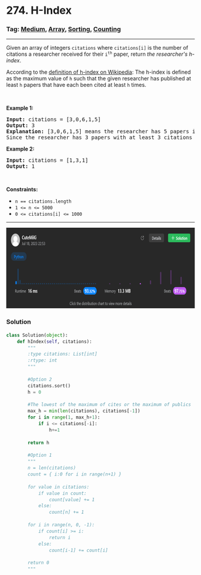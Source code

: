# 274. H-Index
### Tag: [Medium](https://github.com/TheOnlyMiki/LeetCode-For-Fun/tree/main#medium-level), [Array](https://github.com/TheOnlyMiki/LeetCode-For-Fun/tree/main#array), [Sorting](https://github.com/TheOnlyMiki/LeetCode-For-Fun/tree/main#sorting), [Counting](https://github.com/TheOnlyMiki/LeetCode-For-Fun/tree/main#counting)
---
<div class="px-5 pt-4"><div class="flex"></div><div class="_1l1MA" data-track-load="description_content"><p>Given an array of integers <code>citations</code> where <code>citations[i]</code> is the number of citations a researcher received for their <code>i<sup>th</sup></code> paper, return <em>the researcher's h-index</em>.</p>

<p>According to the <a href="https://en.wikipedia.org/wiki/H-index" target="_blank">definition of h-index on Wikipedia</a>: The h-index is defined as the maximum value of <code>h</code> such that the given researcher has published at least <code>h</code> papers that have each been cited at least <code>h</code> times.</p>

<p>&nbsp;</p>
<p><strong class="example">Example 1:</strong></p>

<pre><strong>Input:</strong> citations = [3,0,6,1,5]
<strong>Output:</strong> 3
<strong>Explanation:</strong> [3,0,6,1,5] means the researcher has 5 papers in total and each of them had received 3, 0, 6, 1, 5 citations respectively.
Since the researcher has 3 papers with at least 3 citations each and the remaining two with no more than 3 citations each, their h-index is 3.
</pre>

<p><strong class="example">Example 2:</strong></p>

<pre><strong>Input:</strong> citations = [1,3,1]
<strong>Output:</strong> 1
</pre>

<p>&nbsp;</p>
<p><strong>Constraints:</strong></p>

<ul>
	<li><code>n == citations.length</code></li>
	<li><code>1 &lt;= n &lt;= 5000</code></li>
	<li><code>0 &lt;= citations[i] &lt;= 1000</code></li>
</ul>
</div></div>

---
<img src="Submit.png" width="700" height="215" />

### Solution

```python
class Solution(object):
    def hIndex(self, citations):
        """
        :type citations: List[int]
        :rtype: int
        """

        #Option 2
        citations.sort()
        h = 0

        #The lowest of the maximum of cites or the maximum of publics
        max_h = min(len(citations), citations[-1])
        for i in range(1, max_h+1):
            if i <= citations[-i]:
                h+=1

        return h
        
        #Option 1
        """
        n = len(citations)
        count = { i:0 for i in range(n+1) }

        for value in citations:
            if value in count:
                count[value] += 1
            else:
                count[n] += 1

        for i in range(n, 0, -1):
            if count[i] >= i:
                return i
            else:
                count[i-1] += count[i]

        return 0
        """
```
